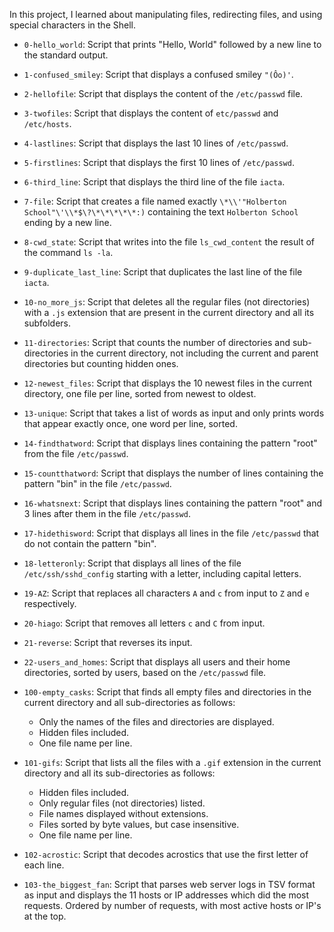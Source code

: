 In this project, I learned about manipulating files, redirecting files, and using special characters in the Shell.

* `0-hello_world`: Script that prints "Hello, World" followed by a new line to the standard output.
* `1-confused_smiley`: Script that displays a confused smiley `"(Ôo)'`.
* `2-hellofile`: Script that displays the content of the `/etc/passwd` file.
* `3-twofiles`: Script that displays the content of `etc/passwd` and `/etc/hosts`.
* `4-lastlines`: Script that displays the last 10 lines of `/etc/passwd`.
* `5-firstlines`: Script that displays the first 10 lines of `/etc/passwd`.
* `6-third_line`: Script that displays the third line of the file `iacta`.
* `7-file`: Script that creates a file named exactly `\*\\'"Holberton School"\'\\*$\?\*\*\*\*\*:)` containing the text `Holberton School` ending by a new line.
* `8-cwd_state`: Script that writes into the file `ls_cwd_content` the result of the command `ls -la`.
* `9-duplicate_last_line`: Script that duplicates the last line of the file `iacta`.
* `10-no_more_js`: Script that deletes all the regular files (not directories) with a `.js` extension that are present in the current directory and all its subfolders.
* `11-directories`: Script that counts the number of directories and sub-directories in the current directory, not including the current and parent directories but counting hidden ones.
* `12-newest_files`: Script that displays the 10 newest files in the current directory, one file per line, sorted from newest to oldest.
* `13-unique`: Script that takes a list of words as input and only prints words that appear exactly once, one word per line, sorted.
* `14-findthatword`: Script that displays lines containing the pattern "root" from the file `/etc/passwd`.
* `15-countthatword`: Script that displays the number of lines containing the pattern "bin" in the file `/etc/passwd`.
* `16-whatsnext`: Script that displays lines containing the pattern "root" and 3 lines after them in the file `/etc/passwd`.
* `17-hidethisword`: Script that displays all lines in the file `/etc/passwd` that do not contain the pattern "bin".
* `18-letteronly`: Script that displays all lines of the file `/etc/ssh/sshd_config` starting with a letter, including capital letters.
* `19-AZ`: Script that replaces all characters `A` and `c` from input to `Z` and `e` respectively.
* `20-hiago`: Script that removes all letters `c` and `C` from input.
* `21-reverse`: Script that reverses its input.
* `22-users_and_homes`: Script that displays all users and their home directories, sorted by users, based on the `/etc/passwd` file.
* `100-empty_casks`: Script that finds all empty files and directories in the current directory and all sub-directories as follows:

  * Only the names of the files and directories are displayed.
  * Hidden files included.
  * One file name per line.

* `101-gifs`: Script that lists all the files with a `.gif` extension in the current directory and all its sub-directories as follows:

  * Hidden files included.
  * Only regular files (not directories) listed.
  * File names displayed without extensions.
  * Files sorted by byte values, but case insensitive.
  * One file name per line.

* `102-acrostic`: Script that decodes acrostics that use the first letter of each line.
* `103-the_biggest_fan`: Script that parses web server logs in TSV format as input and displays the 11 hosts or IP addresses which did the most requests. Ordered by number of requests, with most active hosts or IP's at the top.

